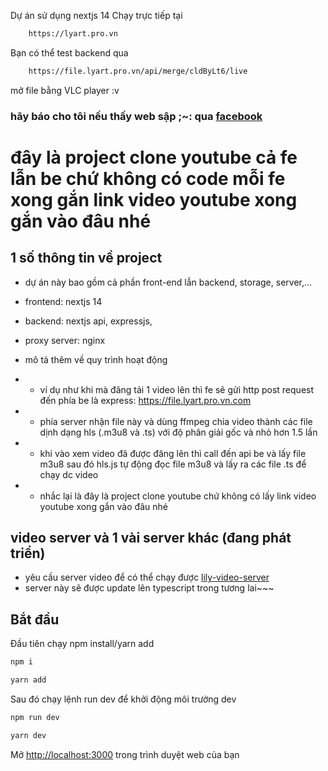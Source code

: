 Dự án sử dụng nextjs 14
Chạy trực tiếp tại
```bash
    https://lyart.pro.vn
```

Bạn có thể test backend qua
```bash
    https://file.lyart.pro.vn/api/merge/cldByLt6/live
```
mở file bằng VLC player :v

### hãy báo cho tôi nếu thấy web sập ;~: qua [facebook](https://facebook.com/kitsuneremi)

# đây là project clone youtube cả fe lẫn be chứ không có code mỗi fe xong gắn link video youtube xong gắn vào đâu nhé

## 1 số thông tin về project
- dự án này bao gồm cả phần front-end lẫn backend, storage, server,...
- frontend: nextjs 14
- backend: nextjs api, expressjs,
- proxy server: nginx

- mô tả thêm về quy trình hoạt động
- - ví dụ như khi mà đăng tải 1 video lên thì fe sẽ gửi http post request đến phía be là express: https://file.lyart.pro.vn.com
- - phía server nhận file này và dùng ffmpeg chia video thành các file dịnh dạng hls (.m3u8 và .ts) với độ phân giải gốc và nhỏ hơn 1.5 lần
- - khi vào xem video đã được đăng lên thì call đến api be và lấy file m3u8 sau đó hls.js tự động đọc file m3u8 và lấy ra các file .ts để chạy dc video
- - nhắc lại là đây là project clone youtube chứ không có lấy link video youtube xong gắn vào đâu nhé

## video server và 1 vài server khác (đang phát triển)

- yêu cầu server video để có thể chạy được [lily-video-server](https://github.com/kitsuneremi/neckmoo-video-server)
- server này sẽ được update lên typescript trong tương lai~~~

## Bắt đầu

Đầu tiên chạy npm install/yarn add

```bash
npm i

yarn add
```

Sau đó chạy lệnh run dev để khởi động môi trường dev

```bash
npm run dev

yarn dev
```

Mở [http://localhost:3000](http://localhost:3000) trong trình duyệt web của bạn

